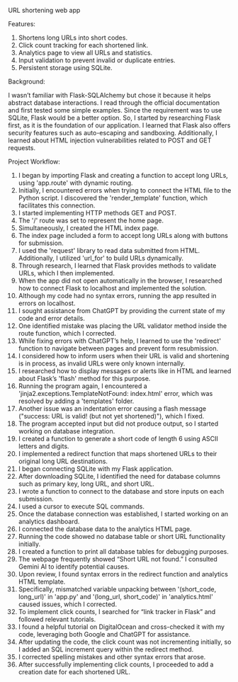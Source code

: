 URL shortening web app

Features:
1.  Shortens long URLs into short codes.
2.  Click count tracking for each shortened link.
3.  Analytics page to view all URLs and statistics.
4.  Input validation to prevent invalid or duplicate entries.
5.  Persistent storage using SQLite.


Background:

I wasn’t familiar with Flask-SQLAlchemy but chose it because it helps abstract database interactions.
I read through the official documentation and first tested some simple examples.
Since the requirement was to use SQLite, Flask would be a better option.
So, I started by researching Flask first, as it is the foundation of our application.
I learned that Flask also offers security features such as auto-escaping and sandboxing.
Additionally, I learned about HTML injection vulnerabilities related to POST and GET requests.


Project Workflow:

1. I began by importing Flask and creating a function to accept long URLs, using 'app.route' with dynamic routing.
2. Initially, I encountered errors when trying to connect the HTML file to the Python script. I discovered the 'render_template' function, which facilitates this connection.
3. I started implementing HTTP methods GET and POST.
4. The '/' route was set to represent the home page.
5. Simultaneously, I created the HTML index page.
6. The index page included a form to accept long URLs along with buttons for submission.
7. I used the 'request' library to read data submitted from HTML. Additionally, I utilized 'url_for' to build URLs dynamically.
8. Through research, I learned that Flask provides methods to validate URLs, which I then implemented.
9. When the app did not open automatically in the browser, I researched how to connect Flask to localhost and implemented the solution.
10. Although my code had no syntax errors, running the app resulted in errors on localhost.
11. I sought assistance from ChatGPT by providing the current state of my code and error details.
12. One identified mistake was placing the URL validator method inside the route function, which I corrected.
13. While fixing errors with ChatGPT’s help, I learned to use the 'redirect' function to navigate between pages and prevent form resubmission.
14. I considered how to inform users when their URL is valid and shortening is in process, as invalid URLs were only known internally.
15. I researched how to display messages or alerts like in HTML and learned about Flask’s 'flash' method for this purpose.
16. Running the program again, I encountered a 'jinja2.exceptions.TemplateNotFound: index.html'  error, which was resolved by adding a 'templates' folder.
17. Another issue was an indentation error causing a flash message ("success: URL is valid! (but not yet shortened)"), which I fixed.
18. The program accepted input but did not produce output, so I started working on database integration.
19. I created a function to generate a short code of length 6 using ASCII letters and digits.
20. I implemented a redirect function that maps shortened URLs to their original long URL destinations.
21. I began connecting SQLite with my Flask application.
22. After downloading SQLite, I identified the need for database columns such as primary key, long URL, and short URL.
23. I wrote a function to connect to the database and store inputs on each submission.
24. I used a cursor to execute SQL commands.
25. Once the database connection was established, I started working on an analytics dashboard.
26. I connected the database data to the analytics HTML page.
27. Running the code showed no database table or short URL functionality initially.
28. I created a function to print all database tables for debugging purposes.
29. The webpage frequently showed “Short URL not found.” I consulted Gemini AI to identify potential causes.
30. Upon review, I found syntax errors in the redirect function and analytics HTML template.
31. Specifically, mismatched variable unpacking between '(short_code, long_url)' in 'app.py' and '(long_url, short_code)' in 'analytics.html' caused issues, which I corrected.
32. To implement click counts, I searched for “link tracker in Flask” and followed relevant tutorials.
33. I found a helpful tutorial on DigitalOcean and cross-checked it with my code, leveraging both Google and ChatGPT for assistance.
34. After updating the code, the click count was not incrementing initially, so I added an SQL increment query within the redirect method.
35. I corrected spelling mistakes and other syntax errors that arose.
36. After successfully implementing click counts, I proceeded to add a creation date for each shortened URL.
